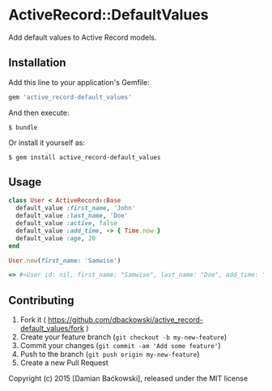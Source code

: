 # ActiveRecord::DefaultValues

Add default values to Active Record models.

## Installation

Add this line to your application's Gemfile:

```ruby
gem 'active_record-default_values'
```

And then execute:

    $ bundle

Or install it yourself as:

    $ gem install active_record-default_values

## Usage

```ruby
class User < ActiveRecord::Base
  default_value :first_name, 'John'
  default_value :last_name, 'Doe'
  default_value :active, false
  default_value :add_time, -> { Time.now }
  default_value :age, 20
end

User.new(first_name: 'Samwise')

=> #<User id: nil, first_name: "Samwise", last_name: "Doe", add_time: "2015-05-27 15:35:32", active: false, age: 20>
```

## Contributing

1. Fork it ( https://github.com/dbackowski/active_record-default_values/fork )
2. Create your feature branch (`git checkout -b my-new-feature`)
3. Commit your changes (`git commit -am 'Add some feature'`)
4. Push to the branch (`git push origin my-new-feature`)
5. Create a new Pull Request

Copyright (c) 2015 [Damian Baćkowski], released under the MIT license
